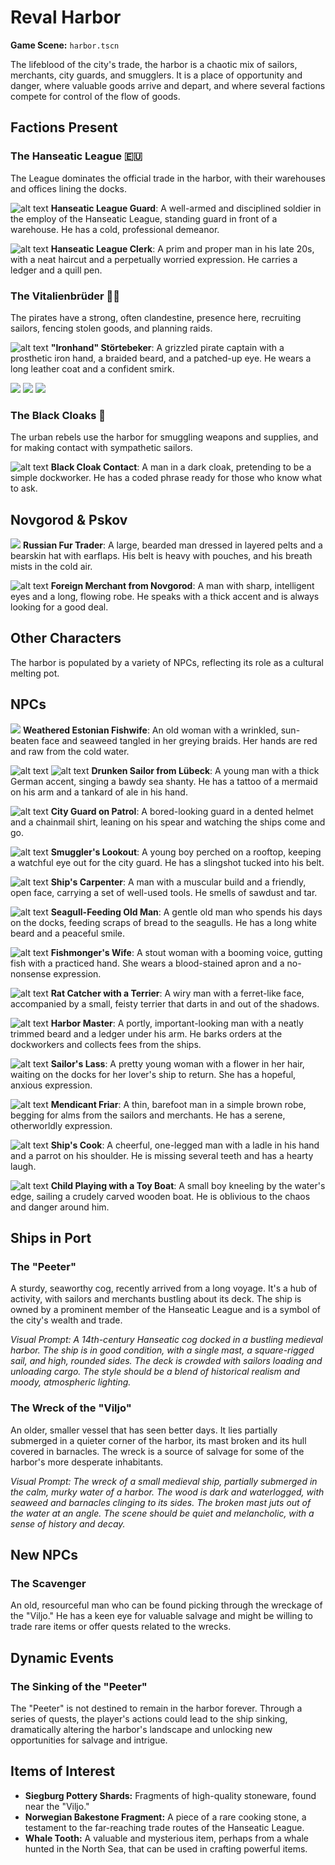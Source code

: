# Reval Harbor

**Game Scene:** `harbor.tscn`

The lifeblood of the city's trade, the harbor is a chaotic mix of sailors, merchants, city guards, and smugglers. It is a place of opportunity and danger, where valuable goods arrive and depart, and where several factions compete for control of the flow of goods.

## Factions Present

### The Hanseatic League 🇪🇺
The League dominates the official trade in the harbor, with their warehouses and offices lining the docks.


![alt text](image-16.png)
**Hanseatic League Guard**: A well-armed and disciplined soldier in the employ of the Hanseatic League, standing guard in front of a warehouse. He has a cold, professional demeanor.

![alt text](../../character/skills/image-1.png)
**Hanseatic League Clerk**: A prim and proper man in his late 20s, with a neat haircut and a perpetually worried expression. He carries a ledger and a quill pen.



### The Vitalienbrüder 🏴‍☠️
The pirates have a strong, often clandestine, presence here, recruiting sailors, fencing stolen goods, and planning raids.


![alt text](../../character/skills/image.png)
**"Ironhand" Störtebeker**: A grizzled pirate captain with a prosthetic iron hand, a braided beard, and a patched-up eye. He wears a long leather coat and a confident smirk.

![](../../assets/characters/bandits/image-8.png)
![](../../assets/characters/bandits/image-1.png)
![](../../assets/characters/bandits/image-3.png)

### The Black Cloaks 🌃
The urban rebels use the harbor for smuggling weapons and supplies, and for making contact with sympathetic sailors.

![alt text](image-15.png)
**Black Cloak Contact**: A man in a dark cloak, pretending to be a simple dockworker. He has a coded phrase ready for those who know what to ask.


## Novgorod & Pskov

![](../../assets/characters/harbour/image-10.png) 
**Russian Fur Trader**: A large, bearded man dressed in layered pelts and a bearskin hat with earflaps. His belt is heavy with pouches, and his breath mists in the cold air.

![alt text](../../character/skills/image-8.png)
**Foreign Merchant from Novgorod**: A man with sharp, intelligent eyes and a long, flowing robe. He speaks with a thick accent and is always looking for a good deal.


## Other Characters

The harbor is populated by a variety of NPCs, reflecting its role as a cultural melting pot.


## NPCs

![](../../assets/characters/harbour/image-7.png)
**Weathered Estonian Fishwife**: An old woman with a wrinkled, sun-beaten face and seaweed tangled in her greying braids. Her hands are red and raw from the cold water.


![alt text](../../character/skills/image-2.png)
![alt text](../../character/skills/image-3.png)
**Drunken Sailor from Lübeck**: A young man with a thick German accent, singing a bawdy sea shanty. He has a tattoo of a mermaid on his arm and a tankard of ale in his hand.

![alt text](../../character/skills/image-5.png)
**City Guard on Patrol**: A bored-looking guard in a dented helmet and a chainmail shirt, leaning on his spear and watching the ships come and go.

![alt text](../../character/skills/image-4.png)
**Smuggler's Lookout**: A young boy perched on a rooftop, keeping a watchful eye out for the city guard. He has a slingshot tucked into his belt.

![alt text](../../character/skills/image-6.png)
**Ship's Carpenter**: A man with a muscular build and a friendly, open face, carrying a set of well-used tools. He smells of sawdust and tar.

![alt text](../../character/skills/image-7.png)
**Seagull-Feeding Old Man**: A gentle old man who spends his days on the docks, feeding scraps of bread to the seagulls. He has a long white beard and a peaceful smile.




![alt text](image-9.png)
**Fishmonger's Wife**: A stout woman with a booming voice, gutting fish with a practiced hand. She wears a blood-stained apron and a no-nonsense expression.

![alt text](image-10.png)
**Rat Catcher with a Terrier**: A wiry man with a ferret-like face, accompanied by a small, feisty terrier that darts in and out of the shadows.


![alt text](image-11.png)
**Harbor Master**: A portly, important-looking man with a neatly trimmed beard and a ledger under his arm. He barks orders at the dockworkers and collects fees from the ships.

![alt text](image-13.png)
**Sailor's Lass**: A pretty young woman with a flower in her hair, waiting on the docks for her lover's ship to return. She has a hopeful, anxious expression.


![alt text](image-12.png)
**Mendicant Friar**: A thin, barefoot man in a simple brown robe, begging for alms from the sailors and merchants. He has a serene, otherworldly expression.


![alt text](image-14.png)
**Ship's Cook**: A cheerful, one-legged man with a ladle in his hand and a parrot on his shoulder. He is missing several teeth and has a hearty laugh.



![alt text](image-17.png)
**Child Playing with a Toy Boat**: A small boy kneeling by the water's edge, sailing a crudely carved wooden boat. He is oblivious to the chaos and danger around him.

## Ships in Port

### The "Peeter"
A sturdy, seaworthy cog, recently arrived from a long voyage. It's a hub of activity, with sailors and merchants bustling about its deck. The ship is owned by a prominent member of the Hanseatic League and is a symbol of the city's wealth and trade.

*Visual Prompt: A 14th-century Hanseatic cog docked in a bustling medieval harbor. The ship is in good condition, with a single mast, a square-rigged sail, and high, rounded sides. The deck is crowded with sailors loading and unloading cargo. The style should be a blend of historical realism and moody, atmospheric lighting.*

### The Wreck of the "Viljo"
An older, smaller vessel that has seen better days. It lies partially submerged in a quieter corner of the harbor, its mast broken and its hull covered in barnacles. The wreck is a source of salvage for some of the harbor's more desperate inhabitants.

*Visual Prompt: The wreck of a small medieval ship, partially submerged in the calm, murky water of a harbor. The wood is dark and waterlogged, with seaweed and barnacles clinging to its sides. The broken mast juts out of the water at an angle. The scene should be quiet and melancholic, with a sense of history and decay.*

## New NPCs

### The Scavenger
An old, resourceful man who can be found picking through the wreckage of the "Viljo." He has a keen eye for valuable salvage and might be willing to trade rare items or offer quests related to the wrecks.

## Dynamic Events

### The Sinking of the "Peeter"
The "Peeter" is not destined to remain in the harbor forever. Through a series of quests, the player's actions could lead to the ship sinking, dramatically altering the harbor's landscape and unlocking new opportunities for salvage and intrigue.

## Items of Interest

*   **Siegburg Pottery Shards:** Fragments of high-quality stoneware, found near the "Viljo."
*   **Norwegian Bakestone Fragment:** A piece of a rare cooking stone, a testament to the far-reaching trade routes of the Hanseatic League.
*   **Whale Tooth:** A valuable and mysterious item, perhaps from a whale hunted in the North Sea, that can be used in crafting powerful items.

